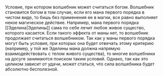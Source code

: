Условие, при котором волшебник может считаться богом. Волшебник становится богом в том случае, если его мана первого порядка в чистом виде, то бишь без применения ее в магии, все равно выполняет некое магическое действие. Например, мана первого порядка [[Эделина|Эделины]] сама по себе лечит любое живое существо, которого касается. Если такого эффекта от маны нет, то волшебник продолжает считаться волшебником. Так как у маны первого порядка могут быть условия, при которых она будет отвечать этому критерию (например, у той же Эделины мана должна напрямую взаимодействовать с телом живого существа), то многие волшебники на досуге занимаются поиском таким условий. Однако, так как это целиком зависит от удачи, может статься, что сила волшебника будет абсолютно бесполезной.